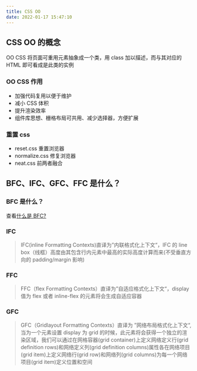 ```yaml
---
title: CSS OO
date: 2022-01-17 15:47:10
---
```


## CSS OO 的概念

OO CSS 将页面可重用元素抽象成一个类，用 class 加以描述，而与其对应的 HTML 即可看成是此类的实例

### OO CSS 作用

- 加强代码复用以便于维护
- 减小 CSS 体积
- 提升渲染效率
- 组件库思想、栅格布局可共用、减少选择器，方便扩展

### 重置 css

- reset.css 重置浏览器
- normalize.css 修复浏览器
- neat.css 前两者融合

## BFC、IFC、GFC、FFC 是什么？

### BFC 是什么？

查看[什么是 BFC?](/myblog/css/bfc)

### IFC

> IFC(inline Formatting Contexts)直译为”内联格式化上下文“，IFC 的 line box（线框）高度由其包含行内元素中最高的实际高度计算而来(不受垂直方向的 padding/margin 影响)

### FFC

> FFC（flex Formatting Contexts）直译为”自适应格式化上下文“，display 值为 flex 或者 inline-flex 的元素将会生成自适应容器

### GFC

> GFC（Gridlayout Formatting Contexts）直译为 ”网络布局格式化上下文“,当为一个元素设置 display 为 grid 的时候，此元素将会获得一个独立的渲染区域，我们可以通过在网格容器(grid container)上定义网络定义行(grid definition rows)和网络定义列(grid definition columns)属性各在网络项目(grid item)上定义网络行(grid row)和网络列(grid columns)为每一个网络项目(grid item)定义位置和空间

